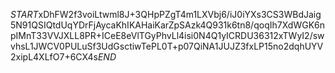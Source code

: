 $START$xDhFW2f3voiLtwml8J+3QHpPZgT4m1LXVbj6/iJ0iYXs3CS3WBdJaig5N91QSIQtdUqYDrFjAycaKhIKAHaiKarZpSAzk4Q931k6tn8/qoqIh7XdWGK6npIMnT33VVJXLL8PR+ICeE8eVlTGyPhvLl4isi0N4Q1yICRDU36312xTWyI2/swvhsL1JWCV0PULuSf3UdGsctiwTePL0T+p07QiNA1JUJZ3fxLP15no2dqhUYV2xipL4XLfO7+6CX4s$END$